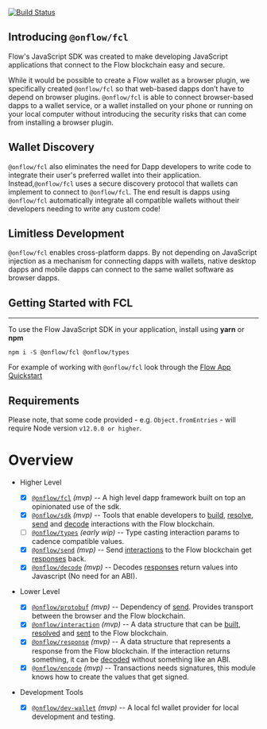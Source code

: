 [![Build Status](https://travis-ci.com/onflow/flow-js-sdk.svg?branch=master)](https://travis-ci.com/onflow/flow-js-sdk)

## Introducing `@onflow/fcl`

Flow's JavaScript SDK was created to make developing JavaScript applications that connect to
the Flow blockchain easy and secure.

While it would be possible to create a Flow wallet as a browser plugin, we specifically created `@onflow/fcl` so that web-based dapps don’t have to depend on browser
plugins. `@onflow/fcl` is able to connect browser-based dapps to a wallet service, or a wallet installed on your phone
or running on your local computer without introducing the security risks that can come from installing
a browser plugin.

## Wallet Discovery

`@onflow/fcl` also eliminates the need for Dapp developers to write code to integrate their user's preferred wallet into
their application. Instead,`@onflow/fcl` uses a secure discovery protocol that wallets can implement to connect
to `@onflow/fcl`. The end result is dapps using `@onflow/fcl` automatically integrate all compatible wallets without their developers
needing to write any custom code!

## Limitless Development

`@onflow/fcl` enables cross-platform dapps. By not depending on JavaScript injection as a mechanism for connecting dapps with wallets,
native desktop dapps and mobile dapps can connect to the same wallet software as browser dapps.

## Getting Started with FCL

---

To use the Flow JavaScript SDK in your application, install using **yarn** or **npm**

```shell
npm i -S @onflow/fcl @onflow/types

```

For example of working with `@onflow/fcl` look through the [Flow App Quickstart](https://docs.onflow.org/flow-js-sdk/flow-app-quickstart)

## Requirements

Please note, that some code provided - e.g. `Object.fromEntries` - will require Node version `v12.0.0 or higher`.

# Overview

- Higher Level

  - [x] [`@onflow/fcl`](./packages/fcl) _(mvp)_ -- A high level dapp framework built on top an opinionated use of the sdk.
  - [x] [`@onflow/sdk`](./packages/sdk) _(mvp)_ -- Tools that enable developers to [build](./packages/sdk/src/build), [resolve](./packages/sdk/src/resolve), [send](./packages/send) and [decode](./packages/decode) interactions with the Flow blockchain.
  - [ ] [`@onflow/types`](./packages/types) _(early wip)_ -- Type casting interaction params to cadence compatible values.
  - [x] [`@onflow/send`](./packages/send) _(mvp)_ -- Send [interactions](./packages/interaction) to the Flow blockchain get [responses](./packages/response) back.
  - [x] [`@onflow/decode`](./packages/decode) _(mvp)_ -- Decodes [responses](./packages/response) return values into Javascript (No need for an ABI).

- Lower Level

  - [x] [`@onflow/protobuf`](./packages/protobuf) _(mvp)_ -- Dependency of [send](./packages/protobuf). Provides transport between the browser and the Flow blockchain.
  - [x] [`@onflow/interaction`](./packages/interaction) _(mvp)_ -- A data structure that can be [built](./packages/sdk/src/build), [resolved](./packages/sdk/src/resolve) and [sent](./packages/send) to the Flow blockchain.
  - [x] [`@onflow/response`](./packages/response) _(mvp)_ -- A data structure that represents a response from the Flow blockchain. If the interaction returns something, it can be [decoded](./package/decode) without something like an ABI.
  - [x] [`@onflow/encode`](./packages/encode) _(mvp)_ -- Transactions needs signatures, this module knows how to create the values that get signed.

- Development Tools
  - [x] [`@onflow/dev-wallet`](./packages/dev-wallet) _(mvp)_ -- A local fcl wallet provider for local development and testing.

